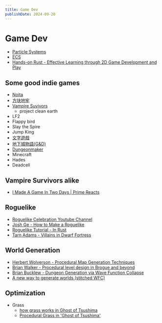 ```yaml
---
title: Game Dev
publishDate: 2024-09-20
---
```


# Game Dev

- [Particle Systems](/particle-systems.md)
- [ECS](/ecs.md)
- [Hands-on Rust - Effective Learning through 2D Game Development and Play](https://pragprog.com/titles/hwrust/hands-on-rust/)

## Some good indie games

- [Noita](/noita.md)
- [方块地牢](https://steamcommunity.com/app/1783200)
- [Vampire Suvivors](https://store.steampowered.com/app/1794680/Vampire_Survivors/)
  - project clean earth
- LF2
- Flappy bird
- Slay the Spire
- Jump King
- [文字遊戲](https://store.steampowered.com/app/1109570/_/?l=tchinese)
- [地下城物語(G&D)](https://play.google.com/store/apps/details?id=com.qcplay.slimegogogo&hl=zh_HK)
- [Dungeonmaker](https://play.google.com/store/apps/details?id=com.GameCoaster.DungeonMaker&hl=zh_HK)
- Minecraft
- Hades
- Deadcell

## Vampire Survivors alike

- [I Made A Game In Two Days | Prime Reacts](https://www.youtube.com/watch?v=78guzvzlzZ4)

## Roguelike

- [Roguelike Celebration Youtube Channel](https://www.youtube.com/@roguelikecelebration/videos)
- [Josh Ge - How to Make a Roguelike](https://www.youtube.com/watch?v=jviNpRGuCIU)
- [Roguelike Tutorial - In Rust](http://bfnightly.bracketproductions.com/rustbook/)
- [Tarn Adams - Villains in Dwarf Fortress](https://www.youtube.com/watch?v=4-7TtPX5uhg)

## World Generation

- [Herbert Wolverson - Procedural Map Generation Techniques](https://www.youtube.com/watch?v=TlLIOgWYVpI)
- [Brian Walker - Procedural level design in Brogue and beyond](https://www.youtube.com/watch?v=Uo9-IcHhq_w)
- [Brian Bucklew - Dungeon Generation via Wave Function Collapse](https://www.youtube.com/watch?v=fnFj3dOKcIQ)
- [A new way to generate worlds (stitched WFC)](https://www.youtube.com/watch?v=dFYMOzoSDNE)

## Optimization

- Grass
  - [how grass works in Ghost of Tsushima](https://www.youtube.com/watch?v=G8HH_pMKOhk)
  - [Procedural Grass in 'Ghost of Tsushima'](https://www.youtube.com/watch?v=Ibe1JBF5i5Y)
